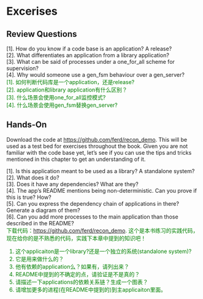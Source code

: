# Excerises
## Review Questions

[1]. How do you know if a code base is an application? A release?<br>
[2]. What differentiates an application from a library application?<br>
[3]. What can be said of processes under a one_for_all scheme for supervision?<br>
[4]. Why would someone use a gen_fsm behaviour over a gen_server?<br>
<font color="green">
[1]. 如何判断代码库是一个application，还是release?<br>
[2]. application和library application有什么区别？<br>
[3]. 什么场景会使用one_for_all监控模式?<br>
[4]. 什么场景会使用gen_fsm替换gen_server?<br>
</font>

## Hands-On

Download the code at https://github.com/ferd/recon_demo. This will be used as a test bed for exercises throughout the book. Given you are not familiar with the code base yet, let’s see if you can use the tips and tricks mentioned in this chapter to get an understanding of it.

[1]. Is this application meant to be used as a library? A standalone system?<br>
[2]. What does it do?<br>
[3]. Does it have any dependencies? What are they?<br>
[4]. The app’s README mentions being non-deterministic. Can you prove if this is true?
How?<br>
[5]. Can you express the dependency chain of applications in there? Generate a diagram
of them?<br>
[6]. Can you add more processes to the main application than those described in the
README?<br>
<font color="green">
下载代码：https://github.com/ferd/recon_demo. 这个是本书练习的实践代码，现在给你的是不熟悉的代码，实践下本章中提到的知识吧！<br>

1. 这个applicaiton是一个library?还是一个独立的系统(standalone system)?<br>
2. 它是用来做什么的？<br>
3. 他有依赖的application么？如果有，请列出来？<br>
4. README中提到的不确定的点，请验证是不是真的？<br>
5. 请描述一下applications的依赖关系链？生成一个图表？<br>
6. 请增加更多的进程(在README中提到的)到主applicaiton里面。<br>
</font>


